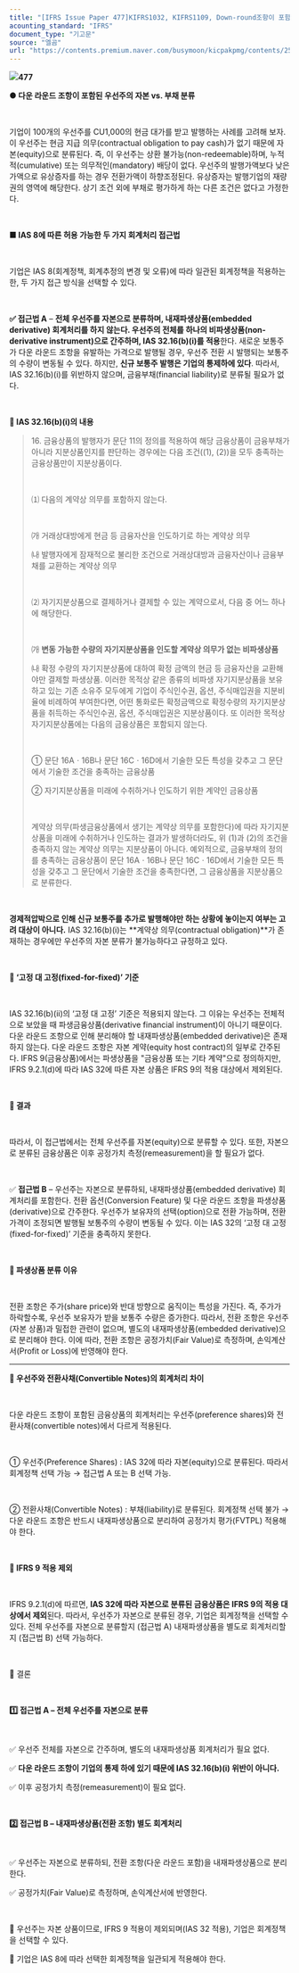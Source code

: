 ```yaml
---
title: "[IFRS Issue Paper 477]KIFRS1032, KIFRS1109, Down-round조항이 포함된 우선주의 자본 vs. 부채 분류"
acounting_standard: "IFRS"
document_type: "기고문"
source: "엘곰"
url: "https://contents.premium.naver.com/busymoon/kicpakpmg/contents/250317220833058ij"
---
```

![](https://n2.news.naver.com/l.gif?type=content)**477**

**● 다운 라운드 조항이 포함된 우선주의 자본 vs. 부채 분류**

​

기업이 100개의 우선주를 CU1,000의 현금 대가를 받고 발행하는 사례를 고려해 보자. 이 우선주는 현금 지급 의무(contractual obligation to pay cash)가 없기 때문에 자본(equity)으로 분류된다. 즉, 이 우선주는 상환 불가능(non-redeemable)하며, 누적적(cumulative) 또는 의무적인(mandatory) 배당이 없다. 우선주의 발행가액보다 낮은 가액으로 유상증자를 하는 경우 전환가액이 하향조정된다. 유상증자는 발행기업의 재량권의 영역에 해당한다. 상기 조건 외에 부채로 평가하게 하는 다른 조건은 없다고 가정한다.

​

**■ IAS 8에 따른 허용 가능한 두 가지 회계처리 접근법**

​

기업은 IAS 8(회계정책, 회계추정의 변경 및 오류)에 따라 일관된 회계정책을 적용하는 한, 두 가지 접근 방식을 선택할 수 있다.

​

**✅ 접근법 A** – **전체 우선주를 자본으로 분류하며, 내재파생상품(embedded derivative) 회계처리를 하지 않는다. 우선주의 전체를 하나의 비파생상품(non-derivative instrument)으로 간주하며, IAS 32.16(b)(i)를 적용**한다. 새로운 보통주가 다운 라운드 조항을 유발하는 가격으로 발행될 경우, 우선주 전환 시 발행되는 보통주의 수량이 변동될 수 있다. 하지만, **신규 보통주 발행은 기업의 통제하에 있다**. 따라서, IAS 32.16(b)(i)를 위반하지 않으며, 금융부채(financial liability)로 분류될 필요가 없다.

​

**📌 IAS 32.16(b)(i)의 내용**

> 16\. 금융상품의 발행자가 문단 11의 정의를 적용하여 해당 금융상품이 금융부채가 아니라 지분상품인지를 판단하는 경우에는 다음 조건((1), (2))을 모두 충족하는 금융상품만이 지분상품이다.
> 
> ​
> 
> ⑴ 다음의 계약상 의무를 포함하지 않는다.
> 
> ​
> 
> ㈎ 거래상대방에게 현금 등 금융자산을 인도하기로 하는 계약상 의무
> 
> ㈏ 발행자에게 잠재적으로 불리한 조건으로 거래상대방과 금융자산이나 금융부채를 교환하는 계약상 의무
> 
> ​
> 
> ⑵ 자기지분상품으로 결제하거나 결제할 수 있는 계약으로서, 다음 중 어느 하나에 해당한다.
> 
> ​
> 
> ㈎ **변동 가능한 수량의 자기지분상품을 인도할 계약상 의무가 없는 비파생상품**
> 
> ㈏ 확정 수량의 자기지분상품에 대하여 확정 금액의 현금 등 금융자산을 교환해야만 결제할 파생상품. 이러한 목적상 같은 종류의 비파생 자기지분상품을 보유하고 있는 기존 소유주 모두에게 기업이 주식인수권, 옵션, 주식매입권을 지분비율에 비례하여 부여한다면, 어떤 통화로든 확정금액으로 확정수량의 자기지분상품을 취득하는 주식인수권, 옵션, 주식매입권은 지분상품이다. 또 이러한 목적상 자기지분상품에는 다음의 금융상품은 포함되지 않는다.
> 
> ​
> 
> ① 문단 16Aㆍ16B나 문단 16Cㆍ16D에서 기술한 모든 특성을 갖추고 그 문단에서 기술한 조건을 충족하는 금융상품
> 
> ② 자기지분상품을 미래에 수취하거나 인도하기 위한 계약인 금융상품
> 
> ​
> 
> 계약상 의무(파생금융상품에서 생기는 계약상 의무를 포함한다)에 따라 자기지분상품을 미래에 수취하거나 인도하는 결과가 발생하더라도, 위 (1)과 (2)의 조건을 충족하지 않는 계약상 의무는 지분상품이 아니다. 예외적으로, 금융부채의 정의를 충족하는 금융상품이 문단 16Aㆍ16B나 문단 16Cㆍ16D에서 기술한 모든 특성을 갖추고 그 문단에서 기술한 조건을 충족한다면, 그 금융상품을 지분상품으로 분류한다.

**​**

**경제적압박으로 인해 신규 보통주를 추가로 발행해야만 하는 상황에 놓이는지 여부는 고려 대상이 아니다.** IAS 32.16(b)(i)는 **계약상 의무(contractual obligation)**가 존재하는 경우에만 우선주의 자본 분류가 불가능하다고 규정하고 있다.

​

**📌 ‘고정 대 고정(fixed-for-fixed)’ 기준**

​

IAS 32.16(b)(ii)의 ‘고정 대 고정’ 기준은 적용되지 않는다. 그 이유는 우선주는 전체적으로 보았을 때 파생금융상품(derivative financial instrument)이 아니기 때문이다. 다운 라운드 조항으로 인해 분리해야 할 내재파생상품(embedded derivative)은 존재하지 않는다. 다운 라운드 조항은 자본 계약(equity host contract)의 일부로 간주된다. IFRS 9(금융상품)에서는 파생상품을 "금융상품 또는 기타 계약"으로 정의하지만, IFRS 9.2.1(d)에 따라 IAS 32에 따른 자본 상품은 IFRS 9의 적용 대상에서 제외된다.

​

**📌 결과**

​

따라서, 이 접근법에서는 전체 우선주를 자본(equity)으로 분류할 수 있다. 또한, 자본으로 분류된 금융상품은 이후 공정가치 측정(remeasurement)을 할 필요가 없다.

​

✅ **접근법 B** – 우선주는 자본으로 분류하되, 내재파생상품(embedded derivative) 회계처리를 포함한다. 전환 옵션(Conversion Feature) 및 다운 라운드 조항을 파생상품(derivative)으로 간주한다. 우선주가 보유자의 선택(option)으로 전환 가능하며, 전환 가격이 조정되면 발행될 보통주의 수량이 변동될 수 있다. 이는 IAS 32의 ‘고정 대 고정(fixed-for-fixed)’ 기준을 충족하지 못한다.

​

**📌 파생상품 분류 이유**

​

전환 조항은 주가(share price)와 반대 방향으로 움직이는 특성을 가진다. 즉, 주가가 하락할수록, 우선주 보유자가 받을 보통주 수량은 증가한다. 따라서, 전환 조항은 우선주(자본 상품)과 밀접한 관련이 없으며, 별도의 내재파생상품(embedded derivative)으로 분리해야 한다. 이에 따라, 전환 조항은 공정가치(Fair Value)로 측정하며, 손익계산서(Profit or Loss)에 반영해야 한다.

---

**📌 우선주와 전환사채(Convertible Notes)의 회계처리 차이**

**​**

다운 라운드 조항이 포함된 금융상품의 회계처리는 우선주(preference shares)와 전환사채(convertible notes)에서 다르게 적용된다.

​

① 우선주(Preference Shares) : IAS 32에 따라 자본(equity)으로 분류된다. 따라서 회계정책 선택 가능 → 접근법 A 또는 B 선택 가능.

​

② 전환사채(Convertible Notes) : 부채(liability)로 분류된다. 회계정책 선택 불가 → 다운 라운드 조항은 반드시 내재파생상품으로 분리하여 공정가치 평가(FVTPL) 적용해야 한다.

​

**📌 IFRS 9 적용 제외**

​

IFRS 9.2.1(d)에 따르면, **IAS 32에 따라 자본으로 분류된 금융상품은 IFRS 9의 적용 대상에서 제외**된다. 따라서, 우선주가 자본으로 분류된 경우, 기업은 회계정책을 선택할 수 있다. 전체 우선주를 자본으로 분류할지 (접근법 A) 내재파생상품을 별도로 회계처리할지 (접근법 B) 선택 가능하다.

​

📌 결론

​

**1️⃣ 접근법 A – 전체 우선주를 자본으로 분류**

​

✅ 우선주 전체를 자본으로 간주하며, 별도의 내재파생상품 회계처리가 필요 없다.

✅ **다운 라운드 조항이 기업의 통제 하에 있기 때문에 IAS 32.16(b)(i) 위반이 아니다.**

✅ 이후 공정가치 측정(remeasurement)이 필요 없다.

​

**2️⃣ 접근법 B – 내재파생상품(전환 조항) 별도 회계처리**

​

✅ 우선주는 자본으로 분류하되, 전환 조항(다운 라운드 포함)을 내재파생상품으로 분리한다.

✅ 공정가치(Fair Value)로 측정하며, 손익계산서에 반영한다.

​

📌 우선주는 자본 상품이므로, IFRS 9 적용이 제외되며(IAS 32 적용), 기업은 회계정책을 선택할 수 있다.

📌 기업은 IAS 8에 따라 선택한 회계정책을 일관되게 적용해야 한다.